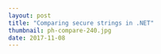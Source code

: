 ```yaml
---
layout: post
title: "Comparing secure strings in .NET"
thumbnail: ph-compare-240.jpg
date: 2017-11-08
---
```



